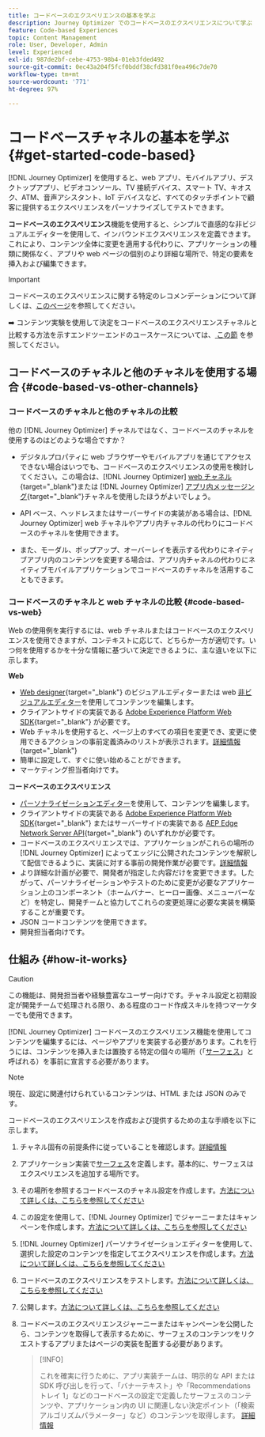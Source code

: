 ```yaml
---
title: コードベースのエクスペリエンスの基本を学ぶ
description: Journey Optimizer でのコードベースのエクスペリエンスについて学ぶ
feature: Code-based Experiences
topic: Content Management
role: User, Developer, Admin
level: Experienced
exl-id: 987de2bf-cebe-4753-98b4-01eb3fded492
source-git-commit: 0ec43a204f5fcf0bddf38cfd381f0ea496c7de70
workflow-type: tm+mt
source-wordcount: '771'
ht-degree: 97%

---
```


# コードベースチャネルの基本を学ぶ {#get-started-code-based}

[!DNL Journey Optimizer] を使用すると、web アプリ、モバイルアプリ、デスクトップアプリ、ビデオコンソール、TV 接続デバイス、スマート TV、キオスク、ATM、音声アシスタント、IoT デバイスなど、すべてのタッチポイントで顧客に提供するエクスペリエンスをパーソナライズしてテストできます。

**コードベースのエクスペリエンス**&#x200B;機能を使用すると、シンプルで直感的な非ビジュアルエディターを使用して、インバウンドエクスペリエンスを定義できます。これにより、コンテンツ全体に変更を適用する代わりに、アプリケーションの種類に関係なく、アプリや web ページの個別のより詳細な場所で、特定の要素を挿入および編集できます。

<!--[!DNL Journey Optimizer] allows you to compose and deliver content on any inbound device in a developer-focused workflow. You can leverage all the personalization capabilities, and preview what will be published. The content can be static (images, text, JSON, HTML) or dynamic (offers, decisions, recommendations). You can also insert custom content actions in your omni-channel journeys.-->

>[!IMPORTANT]
>
>コードベースのエクスペリエンスに関する特定のレコメンデーションについて詳しくは、[このページ](code-based-prerequisites.md)を参照してください。


<!--Discover the detailed steps to create a code-based campaign in this video.-->

<!--[Learn how to create a code-based campaign in this video](#video)-->

➡️ コンテンツ実験を使用して決定をコードベースのエクスペリエンスチャネルと比較する方法を示すエンドツーエンドのユースケースについては、[&#x200B; この節 &#x200B;](../experience-decisioning/experience-decisioning-uc.md) を参照してください。

## コードベースのチャネルと他のチャネルを使用する場合 {#code-based-vs-other-channels}

### コードベースのチャネルと他のチャネルの比較

他の [!DNL Journey Optimizer] チャネルではなく、コードベースのチャネルを使用するのはどのような場合ですか？

* デジタルプロパティに web ブラウザーやモバイルアプリを通じてアクセスできない場合はいつでも、コードベースのエクスペリエンスの使用を検討してください。この場合は、[!DNL Journey Optimizer] [web チャネル](../web/get-started-web.md){target="_blank"}または [!DNL Journey Optimizer] [アプリ内メッセージング](../../rp_landing_pages/in-app-landing-page.md){target="_blank"}チャネルを使用したほうがよいでしょう。

<!--* You can use the code-based channel as an alternative to the [!DNL Journey Optimizer] web channel if your website cannot be loaded into the [web designer](../web/web-visual-editor.md){target="_blank"} visual editor or if you cannot use the [browser extension](../web/web-prerequisites.md#visual-authoring-prerequisites){target="_blank"} that powers visual authoring for web channel.-->

* API ベース、ヘッドレスまたはサーバーサイドの実装がある場合は、[!DNL Journey Optimizer] web チャネルやアプリ内チャネルの代わりにコードベースのチャネルを使用できます。

* また、モーダル、ポップアップ、オーバーレイを表示する代わりにネイティブアプリ内のコンテンツを変更する場合は、アプリ内チャネルの代わりにネイティブモバイルアプリケーションでコードベースのチャネルを活用することもできます。

### コードベースのチャネルと web チャネルの比較 {#code-based-vs-web}

Web の使用例を実行するには、web チャネルまたはコードベースのエクスペリエンスを使用できますが、コンテキストに応じて、どちらか一方が適切です。いつ何を使用するかを十分な情報に基づいて決定できるように、主な違いを以下に示します。

**Web**

* [Web designer](../web/web-visual-editor.md){target="_blank"} のビジュアルエディターまたは web [非ビジュアルエディター](../web/web-non-visual-editor.md)を使用してコンテンツを編集します。
* クライアントサイドの実装である [Adobe Experience Platform Web SDK](https://experienceleague.adobe.com/docs/platform-learn/implement-web-sdk/overview.html?lang=ja){target="_blank"} が必要です。
  <!--* You need the [Adobe Experience Cloud Visual Editing Helper](https://chrome.google.com/webstore/detail/adobe-experience-cloud-vi/kgmjjkfjacffaebgpkpcllakjifppnca){target="_blank"} extension installed on your web browser. [Learn more](../web/web-prerequisites.md){target="_blank"}-->
* Web チャネルを使用すると、ページ上のすべての項目を変更でき、変更に使用できるアクションの事前定義済みのリストが表示されます。[詳細情報](../web/web-visual-editor.md){target="_blank"}
* 簡単に設定して、すぐに使い始めることができます。
* マーケティング担当者向けです。

**コードベースのエクスペリエンス**

* [パーソナライゼーションエディター](create-code-based.md#edit-code)を使用して、コンテンツを編集します。
* クライアントサイドの実装である [Adobe Experience Platform Web SDK](https://experienceleague.adobe.com/docs/platform-learn/implement-web-sdk/overview.html?lang=ja){target="_blank"} またはサーバーサイドの実装である [AEP Edge Network Server API](https://experienceleague.adobe.com/docs/experience-platform/edge-network-server-api/data-collection/interactive-data-collection.html?lang=ja){target="_blank"} のいずれかが必要です。
* コードベースのエクスペリエンスでは、アプリケーションがこれらの場所の [!DNL Journey Optimizer] によってエッジに公開されたコンテンツを解釈して配信できるように、実装に対する事前の開発作業が必要です。[詳細情報](code-based-surface.md)
* より詳細な計画が必要で、開発者が指定した内容だけを変更できます。したがって、パーソナライゼーションやテストのために変更が必要なアプリケーション上のコンポーネント（ホームバナー、ヒーロー画像、メニューバーなど）を特定し、開発チームと協力してこれらの変更処理に必要な実装を構築することが重要です。
* JSON コードコンテンツを使用できます。
* 開発担当者向けです。

## 仕組み {#how-it-works}

>[!CAUTION]
>
>この機能は、開発担当者や経験豊富なユーザー向けです。チャネル設定と初期設定が開発チームで処理される限り、ある程度のコード作成スキルを持つマーケターでも使用できます。

[!DNL Journey Optimizer] コードベースのエクスペリエンス機能を使用してコンテンツを編集するには、ページやアプリを実装する必要があります。これを行うには、コンテンツを挿入または置換する特定の個々の場所（「[サーフェス](code-based-surface.md)」と呼ばれる）を事前に宣言する必要があります。

>[!NOTE]
>
>現在、設定に関連付けられているコンテンツは、HTML または JSON のみです。

コードベースのエクスペリエンスを作成および提供するための主な手順を以下に示します。

1. チャネル固有の前提条件に従っていることを確認します。[詳細情報](code-based-prerequisites.md)

1. アプリケーション実装で[サーフェス](code-based-surface.md#surface-definition)を定義します。基本的に、サーフェスはエクスペリエンスを追加する場所です。

1. その場所を参照するコードベースのチャネル設定を作成します。[方法について詳しくは、こちらを参照してください](code-based-configuration.md#create-code-based-configuration)

1. この設定を使用して、[!DNL Journey Optimizer] でジャーニーまたはキャンペーンを作成します。[方法について詳しくは、こちらを参照してください](create-code-based.md#create-code-based-campaign)

1. [!DNL Journey Optimizer] パーソナライゼーションエディターを使用して、選択した設定のコンテンツを指定してエクスペリエンスを作成します。[方法について詳しくは、こちらを参照してください](create-code-based.md#edit-code)

1. コードベースのエクスペリエンスをテストします。[方法について詳しくは、こちらを参照してください](test-code-based.md)

1. 公開します。[方法について詳しくは、こちらを参照してください](publish-code-based.md)

1. コードベースのエクスペリエンスジャーニーまたはキャンペーンを公開したら、コンテンツを取得して表示するために、サーフェスのコンテンツをリクエストするアプリまたはページの実装を配置する必要があります。

   >[!INFO]
   >
   >これを確実に行うために、アプリ実装チームは、明示的な API または SDK 呼び出しを行って、「バナーテキスト」や「Recommendations トレイ 1」などのコードベースの設定で定義したサーフェスのコンテンツや、アプリケーション内の UI に関連しない決定ポイント（「検索アルゴリズムパラメーター」など）のコンテンツを取得します。<!--In this case, the implementation team is responsible for rendering or otherwise interpreting and acting on the returned content.--> [詳細情報](code-based-implementation-samples.md)

